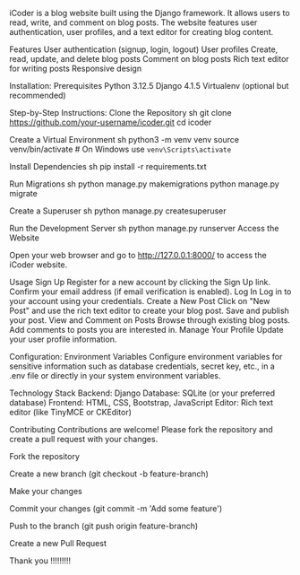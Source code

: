 iCoder is a blog website built using the Django framework. It allows users to read, write, and comment on blog posts. The website features user authentication, user profiles, and a text editor for creating blog content.

Features
  User authentication (signup, login, logout)
  User profiles
  Create, read, update, and delete blog posts
  Comment on blog posts
  Rich text editor for writing posts
  Responsive design

Installation:
  Prerequisites
    Python 3.12.5
    Django 4.1.5
    Virtualenv (optional but recommended)

Step-by-Step Instructions:
Clone the Repository
  sh
  git clone https://github.com/your-username/icoder.git
  cd icoder
  
Create a Virtual Environment
  sh
  python3 -m venv venv
  source venv/bin/activate   # On Windows use `venv\Scripts\activate`

Install Dependencies
  sh
  pip install -r requirements.txt

Run Migrations
  sh
  python manage.py makemigrations
  python manage.py migrate

Create a Superuser
  sh
  python manage.py createsuperuser

Run the Development Server
  sh
  python manage.py runserver
  Access the Website

Open your web browser and go to http://127.0.0.1:8000/ to access the iCoder website.

Usage
  Sign Up
  Register for a new account by clicking the Sign Up link.
  Confirm your email address (if email verification is enabled).
  Log In
  Log in to your account using your credentials.
  Create a New Post
  Click on "New Post" and use the rich text editor to create your blog post.
  Save and publish your post.
  View and Comment on Posts
  Browse through existing blog posts.
  Add comments to posts you are interested in.
  Manage Your Profile
  Update your user profile information.

Configuration:
Environment Variables
  Configure environment variables for sensitive information such as database credentials, secret key, etc., in a .env file or directly in your system environment variables.

Technology Stack
  Backend: Django
  Database: SQLite (or your preferred database)
  Frontend: HTML, CSS, Bootstrap, JavaScript
  Editor: Rich text editor (like TinyMCE or CKEditor)

Contributing
Contributions are welcome! Please fork the repository and create a pull request with your changes.

Fork the repository

Create a new branch (git checkout -b feature-branch)

Make your changes

Commit your changes (git commit -m 'Add some feature')

Push to the branch (git push origin feature-branch)

Create a new Pull Request

Thank you !!!!!!!!!
